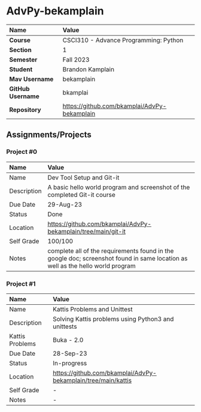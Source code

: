 # AdvPy-bekamplain

| Name | Value |
| :--- | :--- |
| **Course** | CSCI310 - Advance Programming: Python |
| **Section** | 1 |
| **Semester** | Fall 2023 |
| **Student** | Brandon Kamplain |
| **Mav Username** | bekamplain |
| **GitHub Username** | bkamplai |
| **Repository** | https://github.com/bkamplai/AdvPy-bekamplain |

## Assignments/Projects

### Project #0

| Name | Value |
| :--- | :--- |
| Name | Dev Tool Setup and Git-it |
| Description | A basic hello world program and screenshot of the completed Git-it course |
| Due Date | 29-Aug-23 |
| Status | Done |
| Location | https://github.com/bkamplai/AdvPy-bekamplain/tree/main/git-it |
| Self Grade | 100/100 |
| Notes | complete all of the requirements found in the google doc; screenshot found in same location as well as the hello world program |

### Project #1

| Name | Value |
| :--- | :--- |
| Name | Kattis Problems and Unittest |
| Description | Solving Kattis problems using Python3 and unittests |
| Kattis Problems | Buka - 2.0 <br> |
| Due Date | 28-Sep-23 |
| Status | In-progress |
| Location | https://github.com/bkamplai/AdvPy-bekamplain/tree/main/kattis |
| Self Grade | - |
| Notes | - |